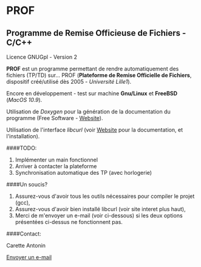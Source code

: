 PROF
====

Programme de Remise Officieuse de Fichiers - C/C++
--------------------------------------------------

Licence GNUGpl - Version 2

**PROF** est un programme permettant de rendre automatiquement des fichiers (TP/TD) sur... PROF (**Plateforme de Remise Officielle de Fichiers**, dispositif créé/utilisé dès 2005 - _Université Lille1_).

Encore en développement - test sur machine **Gnu/Linux** et **FreeBSD** (_MacOS 10.9_).

Utilisation de _Doxygen_ pour la génération de la documentation du programme (Free Software - [Website](http://www.stack.nl/~dimitri/doxygen/)).

Utilisation de l'interface _libcurl_ (voir [Website](http://curl.haxx.se/libcurl/) pour la documentation, et l'installation).

####TODO:

1.	Implémenter un main fonctionnel
2.	Arriver à contacter la plateforme
3.	Synchronisation automatique des TP (avec horlogerie)

####Un soucis?

1.	Assurez-vous d'avoir tous les outils nécessaires pour compiler le projet (gcc),
2.	Assurez-vous d'avoir bien installé libcurl (voir site interet plus haut),
3.	Merci de m'envoyer un e-mail (voir ci-dessous) si les deux options présentées ci-dessus ne fonctionnent pas.

####Contact:

Carette Antonin

[Envoyer un e-mail](mailto:antonin.carette@gmail.com)
